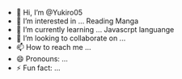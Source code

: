 - 👋 Hi, I’m @Yukiro05
- 👀 I’m interested in ... Reading Manga
- 🌱 I’m currently learning ... Javascrpt languange
- 💞️ I’m looking to collaborate on ...
- 📫 How to reach me ...
- 😄 Pronouns: ...
- ⚡ Fun fact: ...

<!---
Yukiro05/Yukiro05 is a ✨ special ✨ repository because its `README.md` (this file) appears on your GitHub profile.
You can click the Preview link to take a look at your changes.
--->
